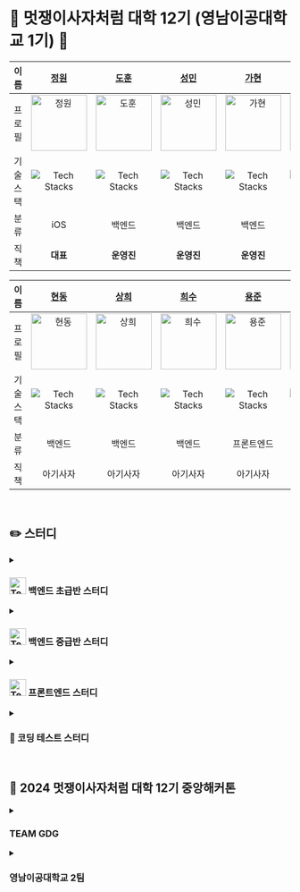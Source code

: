 <!-- GitHub Links
[정원](https://github.com/Seo-garden)
[도훈](https://github.com/dohun1109)
[성민](https://github.com/ad-astra-per-ardua)
[가현](https://github.com/gahyeeeon)
[기봉](https://github.com/rohgibong)
[진수](https://github.com/JinsuBae2)
[현동](https://github.com/lhdmir)
[상희](https://github.com/tkdgml822)
[희수](https://github.com/kingxeesu)
[용준](https://github.com/55yong)
[승헌](https://github.com/12seungheon)
[가영](https://github.com/kaouo)
-->

<!-- GitHub Images
![정원](https://github.com/Seo-garden.png)
![도훈](https://github.com/dohun1109.png)
![성민](https://github.com/ad-astra-per-ardua.png)
![가현](https://github.com/gahyeeeon.png)
![기봉](https://github.com/rohgibong.png)
![진수](https://github.com/JinsuBae2.png)
![현동](https://github.com/lhdmir.png)
![상희](https://github.com/tkdgml822.png)
![희수](https://github.com/kingxeesu.png)
![용준](https://github.com/55yong.png)
![승헌](https://github.com/12seungheon.png)
![가영](https://github.com/kaouo.png)

<img src="https://github.com/Seo-garden.png" width=100px height=100px alt="정원" />
<img src="https://github.com/dohun1109.png" width=100px height=100px alt="도훈" />
<img src="https://github.com/ad-astra-per-ardua.png" width=100px height=100px alt="성민" />
<img src="https://github.com/gahyeeeon.png" width=100px height=100px alt="가현" />
<img src="https://github.com/rohgibong.png" width=100px height=100px alt="기봉" />
<img src="https://github.com/JinsuBae2.png" width=100px height=100px alt="진수" />
<img src="https://github.com/lhdmir.png" width=100px height=100px alt="현동" />
<img src="https://github.com/tkdgml822.png" width=100px height=100px alt="상희" />
<img src="https://github.com/kingxeesu.png" width=100px height=100px alt="희수" />
<img src="https://github.com/55yong.png" width=100px height=100px alt="용준" />
<img src="https://github.com/12seungheon.png" width=100px height=100px alt="승헌" />
<img src="https://github.com/kaouo.png" width=100px height=100px alt="가영" />
-->

<!-- Tech Stack Icons
![Tech Stacks](https://skillicons.dev/icons?i=spring)

<img src="https://skillicons.dev/icons?i=spring" width=30px height=30px alt="Tech Stacks" />
-->


# 🦁 멋쟁이사자처럼 대학 12기 (영남이공대학교 1기) 🦁

| 이름 | [정원](https://github.com/Seo-garden) | [도훈](https://github.com/dohun1109) | [성민](https://github.com/ad-astra-per-ardua) | [가현](https://github.com/gahyeeeon) | [기봉](https://github.com/rohgibong) | [진수](https://github.com/JinsuBae2) |
| :-: | :-: | :-: | :-: | :-: | :-: | :-: |
| 프로필 | <img src="https://github.com/Seo-garden.png" width=100px height=100px alt="정원" /> | <img src="https://github.com/dohun1109.png" width=100px height=100px alt="도훈" /> | <img src="https://github.com/ad-astra-per-ardua.png" width=100px height=100px alt="성민" /> | <img src="https://github.com/gahyeeeon.png" width=100px height=100px alt="가현" /> | <img src="https://github.com/rohgibong.png" width=100px height=100px alt="기봉" /> |  <img src="https://github.com/JinsuBae2.png" width=100px height=100px alt="진수" /> |
| 기술<br/>스택 | ![Tech Stacks](https://skillicons.dev/icons?i=swift) | ![Tech Stacks](https://skillicons.dev/icons?i=spring) | ![Tech Stacks](https://skillicons.dev/icons?i=django) | ![Tech Stacks](https://skillicons.dev/icons?i=spring) | ![Tech Stacks](https://skillicons.dev/icons?i=spring) | ![Tech Stacks](https://skillicons.dev/icons?i=spring) | ![Tech Stacks](https://skillicons.dev/icons?i=spring) | ![Tech Stacks](https://skillicons.dev/icons?i=spring) | ![Tech Stacks](https://skillicons.dev/icons?i=spring) | 
| 분류 | iOS | 백엔드 | 백엔드 | 백엔드 | 백엔드 | 백엔드 | 백엔드 | 백엔드 | 백엔드 |
| 직책 | **대표** | **운영진** | **운영진** | **운영진** | 아기사자 | 아기사자 | 아기사자 | 아기사자 | 아기사자 | 아기사자 | 

| 이름 | [현동](https://github.com/lhdmir) | [상희](https://github.com/tkdgml822) | [희수](https://github.com/kingxeesu) | [용준](https://github.com/55yong) | [승헌](https://github.com/12seungheon) | [가영](https://github.com/kaouo) | 
| :-: | :-: | :-: | :-: | :-: | :-: | :-: |
| 프로필 | <img src="https://github.com/lhdmir.png" width=100px height=100px alt="현동" /> | <img src="https://github.com/tkdgml822.png" width=100px height=100px alt="상희" /> | <img src="https://github.com/kingxeesu.png" width=100px height=100px alt="희수" /> | <img src="https://github.com/55yong.png" width=100px height=100px alt="용준" /> | <img src="https://github.com/12seungheon.png" width=100px height=100px alt="승헌" /> | <img src="https://github.com/kaouo.png" width=100px height=100px alt="가영" /> |
| 기술<br/>스택 | ![Tech Stacks](https://skillicons.dev/icons?i=spring) | ![Tech Stacks](https://skillicons.dev/icons?i=spring) | ![Tech Stacks](https://skillicons.dev/icons?i=spring) | ![Tech Stacks](https://skillicons.dev/icons?i=react) | ![Tech Stacks](https://skillicons.dev/icons?i=react) | ![Tech Stacks](https://skillicons.dev/icons?i=react) |
| 분류 | 백엔드 | 백엔드 | 백엔드 | 프론트엔드 | 프론트엔드 | 프론트엔드 |
| 직책 | 아기사자 | 아기사자 | 아기사자 | 아기사자 | 아기사자 | 아기사자 | 

<br/>

## ✏️ 스터디

<details><summary><h3><img src="https://skillicons.dev/icons?i=java" width=30px height=30px alt="Tech Stacks" /> 백엔드 초급반 스터디</h3></summary>
  
  - [백엔드 초급반 스터디 리포지토리](https://github.com/gahyeeeon/Java_Basic)
    
</details>

<details><summary><h3><img src="https://skillicons.dev/icons?i=spring" width=30px height=30px alt="Tech Stacks" /> 백엔드 중급반 스터디</h3></summary>

  - [백엔드 중급반 스터디 리포지토리](https://github.com/dohun1109/Java8-Spring)
  
</details>

<details><summary><h3><img src="https://skillicons.dev/icons?i=react" width=30px height=30px alt="Tech Stacks" /> 프론트엔드 스터디</h3></summary>

  - [프론트엔드 스터디 깃허브 리포지토리](https://github.com/55yong/Frontend-Study)
  - [프론트엔드 자율스터디 깃허브 리포지토리](https://github.com/55yong/Frontend-Study-New)
  
</details>

<details><summary><h3>📝 코딩 테스트 스터디</h3></summary>

  - [깃허브 리포지토리](https://github.com/TEAM-GDG/Algorithm)
  
</details>

<br>
   
## 📌 2024 멋쟁이사자처럼 대학 12기 중앙해커톤

<details><summary><h3>TEAM GDG</h3></summary>

| 이름 | [용준](https://github.com/55yong) | [가영](https://github.com/kaouo) |[상희](https://github.com/tkdgml822) |[도훈](https://github.com/dohun1109)|[희수](https://github.com/kingxeesu) |[기봉](https://github.com/rohgibong) |
| :-: | :-: | :-: | :-:| :-: | :-:| :-: |
| 프로필 | <img src="https://github.com/55yong.png" width=100px height=100px alt="용준" /> | <img src="https://github.com/kaouo.png" width=100px height=100px alt="가영" /> | <img src="https://github.com/tkdgml822.png" width=100px height=100px alt="상희" /> | <img src="https://github.com/dohun1109.png" width=100px height=100px alt="도훈" /> | <img src="https://github.com/kingxeesu.png" width=100px height=100px alt="희수" /> | <img src="https://github.com/rohgibong.png" width=100px height=100px alt="기봉" /> |
| 기술<br/>스택 | [![Tech Stacks](https://skillicons.dev/icons?i=react)](https://skillicons.dev) | [![Tech Stacks](https://skillicons.dev/icons?i=react)](https://skillicons.dev) | [![Tech Stacks](https://skillicons.dev/icons?i=spring)](https://skillicons.dev) | [![Tech Stacks](https://skillicons.dev/icons?i=spring)](https://skillicons.dev) | [![Tech Stacks](https://skillicons.dev/icons?i=spring)](https://skillicons.dev) | [![Tech Stacks](https://skillicons.dev/icons?i=spring)](https://skillicons.dev) |
| 분류 | 프론트엔드 | 프론트엔드 | 백엔드 | 백엔드 | 백엔드 | 백엔드 |

</details>
<details>
  <summary><h3>영남이공대학교 2팀</h3></summary>

| 이름 | [승헌](https://github.com/12seungheon) | [현동](https://github.com/lhdmir) | [진수](https://github.com/JinsuBae2) | [성민](https://github.com/ad-astra-per-ardua) | [가현](https://github.com/gahyeeeon) |
| :-: | :-: | :-: | :-: | :-: | :-: |
| 프로필 | <img src="https://github.com/12seungheon.png" width=100px height=100px alt="승헌" /> | <img src="https://github.com/lhdmir.png" width=100px height=100px alt="현동" /> | <img src="https://github.com/JinsuBae2.png" width=100px height=100px alt="진수" /> | <img src="https://github.com/ad-astra-per-ardua.png" width=100px height=100px alt="성민" /> | <img src="https://github.com/gahyeeeon.png" width=100px height=100px alt="가현" /> |
| 기술<br/>스택 | [![Tech Stacks](https://skillicons.dev/icons?i=react)](https://skillicons.dev) | [![Tech Stacks](https://skillicons.dev/icons?i=spring)](https://skillicons.dev) | [![Tech Stacks](https://skillicons.dev/icons?i=spring)](https://skillicons.dev) | [![Tech Stacks](https://skillicons.dev/icons?i=django)](https://skillicons.dev) | [![Tech Stacks](https://skillicons.dev/icons?i=spring)](https://skillicons.dev) |
| 분류 | 프론트엔드 | 백엔드 | 백엔드 | 백엔드 | 백엔드 |

</details>
